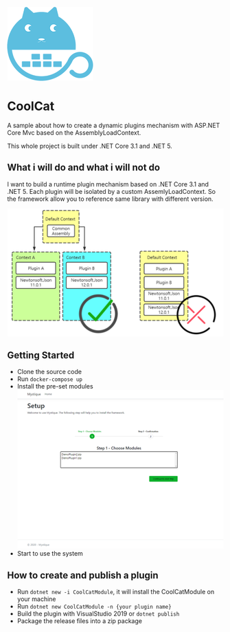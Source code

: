 ![](./doc/images/logo_small.png)

# CoolCat
A sample about how to create a dynamic plugins mechanism with ASP.NET Core Mvc based on the AssemblyLoadContext.

This whole project is built under .NET Core 3.1 and .NET 5. 

## What i will do and what i will not do
I want to build a runtime plugin mechanism based on .NET Core 3.1 and .NET 5. Each plugin will be isolated by a custom AssemlyLoadContext. So the framework allow you to reference same library with different version.

![](./doc/images/load_way.png)

## Getting Started
 - Clone the source code
 - Run `docker-compose up`
 - Install the pre-set modules
![](./doc/images/20200726215825.png)
 - Start to use the system 

## How to create and publish a plugin
 - Run `dotnet new -i CoolCatModule`, it will install the CoolCatModule on your machine
 - Run `dotnet new CoolCatModule -n {your plugin name}`
 - Build the plugin with VisualStudio 2019 or `dotnet publish`
 - Package the release files into a zip package

